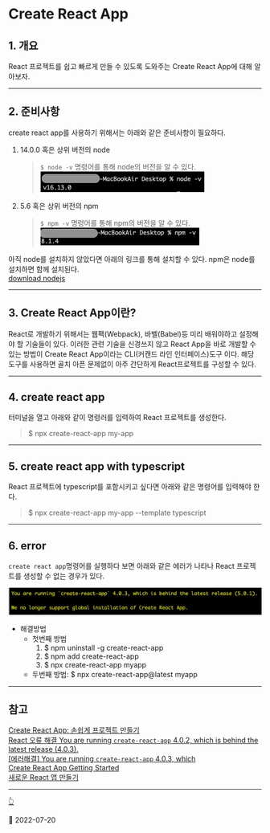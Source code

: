 # Create React App

## 1. 개요

React 프로젝트를 쉽고 빠르게 만들 수 있도록 도와주는 Create React App에 대해 알아보자.

---

## 2. 준비사항

create react app를 사용하기 위해서는 아래와 같은 준비사항이 필요하다.

1. 14.0.0 혹은 상위 버전의 node

   > `$ node -v` 명령어를 통해 node의 버전을 알 수 있다.  
   > ![node -v](../image/React/CreateReactApp/setup1.png)

2. 5.6 혹은 상위 버전의 npm
   > `$ npm -v` 명령어를 통해 npm의 버전을 알 수 있다.  
   > ![npm -v](../image/React/CreateReactApp/setup2.png)

아직 node를 설치하지 않았다면 아래의 링크를 통해 설치할 수 있다. npm은 node를 설치하면 함께 설치된다.  
[download nodejs](https://nodejs.org/ko/)

---

## 3. Create React App이란?

React로 개발하기 위해서는 웹팩(Webpack), 바벨(Babel)등 미리 배워야하고 설정해야 할 기술들이 있다. 이러한 관련 기술을 신경쓰지 않고 React App을 바로 개발할 수 있는 방법이 Create React App이라는 CLI(커캔드 라인 인터페이스)도구 이다. 해당 도구를 사용하면 골치 아픈 문제없이 아주 간단하게 React프로젝트를 구성할 수 있다.

---

## 4. create react app

터미널을 열고 아래와 같이 명령러를 입력하여 React 프로젝트를 생성한다.

> $ npx create-react-app my-app

---

## 5. create react app with typescript

React 프로젝트에 typescript를 포함시키고 싶다면 아래와 같은 명령어를 입력해야 한다.

> $ npx create-react-app my-app --template typescript

---

## 6. error

`create react app`명령어를 실행하다 보면 아래와 같은 에러가 나타나 React 프로젝트를 생성할 수 없는 경우가 있다.

![create react app error](../image/React/CreateReactApp/createreactapperror.png)

- 해결방법
  - 첫번째 방법
    1.  $ npm uninstall -g create-react-app
    2.  $ npm add create-react-app
    3.  $ npx create-react-app myapp
  - 두번째 방법: $ npx create-react-app@latest myapp

---

## 참고

[Create React App: 손쉽게 프로젝트 만들기](https://www.daleseo.com/create-react-app/)  
[React 오류 해결 You are running `create-react-app` 4.0.2, which is behind the latest release (4.0.3).](https://velog.io/@milkyway/React-%EC%98%A4%EB%A5%98-%ED%95%B4%EA%B2%B0-You-are-running-create-react-app-4.0.2-which-is-behind-the-latest-release-4.0.3)  
[[에러해결] You are running `create-react-app` 4.0.3, which](https://sezzled.tistory.com/108)  
[Create React App Getting Started](https://create-react-app.dev/docs/getting-started)  
[새로운 React 앱 만들기](https://ko.reactjs.org/docs/create-a-new-react-app.html)

---

[👆](#create-react-app)

📅 2022-07-20

